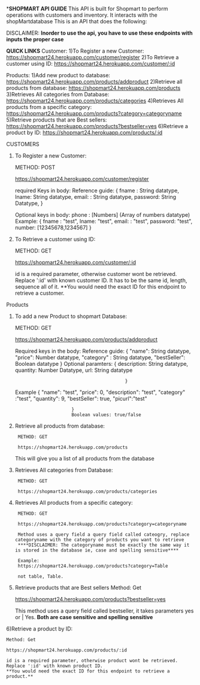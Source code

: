 ***SHOPMART API GUIDE**
This API is built for Shopmart to perform operations with customers and inventory.
It interacts with the shopMartdatabase
This is an API that does the following: 

DISCLAIMER: **Inorder to use the api, you have to use these endpoints with inputs the proper case**


**QUICK LINKS**
Customer:
1)To Register a new Customer: https://shopmart24.herokuapp.com/customer/register
2)To Retrieve a customer using ID: https://shopmart24.herokuapp.com/customer/:id

Products:
1)Add new product to database: https://shopmart24.herokuapp.com/products/addproduct
2)Retrieve all products from database: https://shopmart24.herokuapp.com/products
3)Retrieves All categories from Database: https://shopmart24.herokuapp.com/products/categories
4)Retrieves All products from a specific category: https://shopmart24.herokuapp.com/products?category=categoryname
5)Retrieve products that are Best sellers: https://shopmart24.herokuapp.com/products?bestseller=yes
6)Retrieve a product by ID:  https://shopmart24.herokuapp.com/products/:id


CUSTOMERS
1) To Register a new Customer: 
    
    METHOD: POST

    https://shopmart24.herokuapp.com/customer/register

    required Keys in body: 
      Reference guide:
                        {
                            fname : String datatype, 
                            lname: String datatype,
                            email: : String datatype, 
                            password: String Datatype,
                                                         }
            

    Optional keys in body:          phone : [Numbers] 
                                (Array of numbers datatype) 
    Example:
                {
                    fname : "test", 
                    lname: "test",
                    email: : "test",
                    password: "test",
                    number:  [12345678,1234567]
                                                  }

2) To Retrieve a customer using ID:
    
    METHOD: GET

    https://shopmart24.herokuapp.com/customer/:id

    id is a required parameter, otherwise customer wont be retrieved.
    Replace ':id' with known customer ID. It has to be the same id, length, sequence all of it.
    **You would need the exact ID for this endpoint to retrieve a customer.

Products

1) To add a new Product to shopmart Database:
    
    METHOD: GET

    https://shopmart24.herokuapp.com/products/addproduct
  

    Required keys in the body:
    Reference guide:
                        {
                            "name": String datatype,
                            "price": Number datatype,
                            "category" : String datatype,
                            "bestSeller": Boolean datatype 
                                                               }
    Optional paramters:
                {
                    description: String datatype,
                    quantity: Number Datatype,
                    url: String datatype

                                                }
                  

    Example
                {
                        "name": "test", 
                        "price": 0,
                        "description": "test", 
                        "category" :"test", 
                        "quantity": 9,
                        "bestSeller": true, 
                        "picurl":"test" 

                            }
                            Boolean values: true/false
2) Retrieve all products from database:
      
        METHOD: GET

        https://shopmart24.herokuapp.com/products
    
    
    This will give you a list of all products from the database



3) Retrieves All categories from Database:
        
        METHOD: GET

        https://shopmart24.herokuapp.com/products/categories

4) Retrieves All products from a specific category:
    
        METHOD: GET
        
        https://shopmart24.herokuapp.com/products?category=categoryname

        Method uses a query field a query field called cateogry, replace categoryname with the category of products you want to retrieve
        ****DISCLAIMER: The categoryname must be exactly the same way it is stored in the database ie, case and spelling sensitive****

        Example:
        https://shopmart24.herokuapp.com/products?category=Table

        not table, Table.

5) Retrieve products that are Best sellers
    Method: Get
    
    https://shopmart24.herokuapp.com/products?bestseller=yes


    This method uses a query field called bestseller, it takes parameters yes or | Yes.
    **Both are case sensitive and spelling sensitive**


6)Retrieve a product by ID:
    
    Method: Get

    https://shopmart24.herokuapp.com/products/:id

    id is a required parameter, otherwise product wont be retrieved.
    Replace ':id' with known product ID.
    **You would need the exact ID for this endpoint to retrieve a product.**